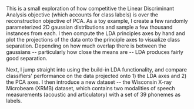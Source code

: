 This is a small exploration of how competitive the Linear Discriminant Analysis objective (which accounts for class labels)
is over the reconstruction objective of PCA. As a toy example, I create a few randomly parameterized 2D gaussian distributions
and sample a few thousand instances from each. I then compute the LDA principles axes by hand and plot the projections of
the data onto the principle axes to visualize class separation. Depending on how much overlap there is between the
gaussians -- particularly how close the means are -- LDA produces fairly good separation. 

Next, I jump straight into using the build-in LDA functionality, and compare classifiers' performance on the data
projected onto 1) the LDA axes and 2) the PCA axes. I then introduce a new dataset -- the Wisconsin X-ray Microbeam
(XRMB) dataset, which contains two modalities of speech measurements (acoustic and articulatory) with a set of 39
phonemes as labels. 
